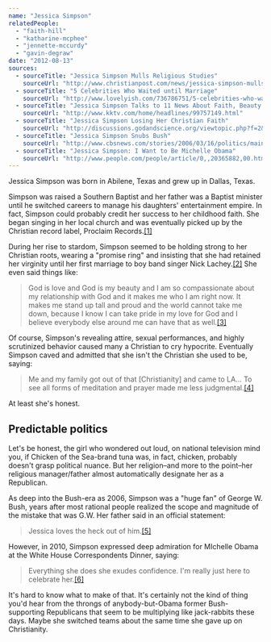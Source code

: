 ```yaml
---
name: "Jessica Simpson"
relatedPeople:
  - "faith-hill"
  - "katharine-mcphee"
  - "jennette-mccurdy"
  - "gavin-degraw"
date: "2012-08-13"
sources:
  - sourceTitle: "Jessica Simpson Mulls Religious Studies"
    sourceUrl: "http://www.christianpost.com/news/jessica-simpson-mulls-religious-studies-35765/"
  - sourceTitle: "5 Celebrities Who Waited until Marriage"
    sourceUrl: "http://www.lovelyish.com/736786751/5-celebrities-who-waited-until-marriage/"
  - sourceTitle: "Jessica Simpson Talks to 11 News About Faith, Beauty and Operation Smile"
    sourceUrl: "http://www.kktv.com/home/headlines/99757149.html"
  - sourceTitle: "Jessica Simpson Losing Her Christian Faith"
    sourceUrl: "http://discussions.godandscience.org/viewtopic.php?f=2&t=1186"
  - sourceTitle: "Jessica Simpson Snubs Bush"
    sourceUrl: "http://www.cbsnews.com/stories/2006/03/16/politics/main1409127.shtml"
  - sourceTitle: "Jessica Simpson: I Want to Be Michelle Obama"
    sourceUrl: "http://www.people.com/people/article/0,,20365882,00.html"
---
```


Jessica Simpson was born in Abilene, Texas and grew up in Dallas, Texas.

Simpson was raised a Southern Baptist and her father was a Baptist minister until he switched careers to manage his daughters' entertainment empire. In fact, Simpson could probably credit her success to her childhood faith. She began singing in her local church and was eventually picked up by the Christian record label, Proclaim Records.<a class="source-citation" href="http://www.christianpost.com/news/jessica-simpson-mulls-religious-studies-35765/" title="Jessica Simpson Mulls Religious Studies">[1]</a>

During her rise to stardom, Simpson seemed to be holding strong to her Christian roots, wearing a "promise ring" and insisting that she had retained her virginity until her first marriage to boy band singer Nick Lachey.<a class="source-citation" href="http://www.lovelyish.com/736786751/5-celebrities-who-waited-until-marriage/" title="5 Celebrities Who Waited until Marriage">[2]</a> She even said things like:

>God is love and God is my beauty and I am so compassionate about my relationship with God and it makes me who I am right now. It makes me stand up tall and proud and the world cannot take me down, because I know I can take pride in my love for God and I believe everybody else around me can have that as well.<a class="source-citation" href="http://www.kktv.com/home/headlines/99757149.html" title="Jessica Simpson Talks to 11 News About Faith, Beauty and Operation Smile">[3]</a>

Of course, Simpson's revealing attire, sexual performances, and highly scrutinized behavior caused many a Christian to cry hypocrite. Eventually Simpson caved and admitted that she isn't the Christian she used to be, saying:

>Me and my family got out of that [Christianity] and came to LA… To see all forms of meditation and prayer made me less judgmental.<a class="source-citation" href="http://discussions.godandscience.org/viewtopic.php?f=2&t=1186" title="Jessica Simpson Losing Her Christian Faith">[4]</a>

At least she's honest.


## Predictable politics

Let's be honest, the girl who wondered out loud, on national television mind you, if Chicken of the Sea-brand tuna was, in fact, chicken, probably doesn't grasp political nuance. But her religion–and more to the point–her religious manager/father almost automatically designate her as a Republican.

As deep into the Bush-era as 2006, Simpson was a "huge fan" of George W. Bush, years after most rational people realized the scope and magnitude of the mistake that was G.W. Her father said in an official statement:

>Jessica loves the heck out of him.<a class="source-citation" href="http://www.cbsnews.com/stories/2006/03/16/politics/main1409127.shtml" title="Jessica Simpson Snubs Bush">[5]</a>

However, in 2010, Simpson expressed deep admiration for MIchelle Obama at the White House Correspondents Dinner, saying:

>Everything she does she exudes confidence. I'm really just here to celebrate her.<a class="source-citation" href="http://www.people.com/people/article/0,,20365882,00.html" title="Jessica Simpson: I Want to Be Michelle Obama">[6]</a>

It's hard to know what to make of that. It's certainly not the kind of thing you'd hear from the throngs of anybody-but-Obama former Bush-supporting Republicans that seem to be multiplying like jack-rabbits these days. Maybe she switched teams about the same time she gave up on Christianity.